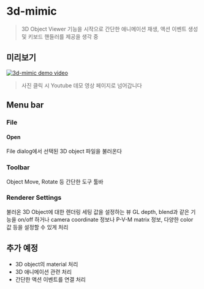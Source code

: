 # 3d-mimic
> 3D Object Viewer 기능을 시작으로 간단한 애니메이션 재생, 액션 이벤트 생성 및 키보드 핸들러를 제공을 생각 중

## 미리보기
[![3d-mimic demo video](http://img.youtube.com/vi/zP0itxCsay8/0.jpg)](https://www.youtube.com/watch?v=zP0itxCsay8)

> 사진 클릭 시 Youtube 데모 영상 페이지로 넘어갑니다

## Menu bar
### File
#### Open
File dialog에서 선택된 3D object 파일을 불러온다

### Toolbar
Object Move, Rotate 등 간단한 도구 툴바

### Renderer Settings
불러온 3D Object에 대한 렌더링 세팅 값을 설정하는 뷰
GL depth, blend과 같은 기능을 on/off 하거나
camera coordinate 정보나 P-V-M matrix 정보, 다양한 color 값 등을 설정할 수 있게 처리


## 추가 예정
 - 3D object의 material 처리
 - 3D 애니메이션 관련 처리
 - 간단한 액션 이벤트를 연결 처리

